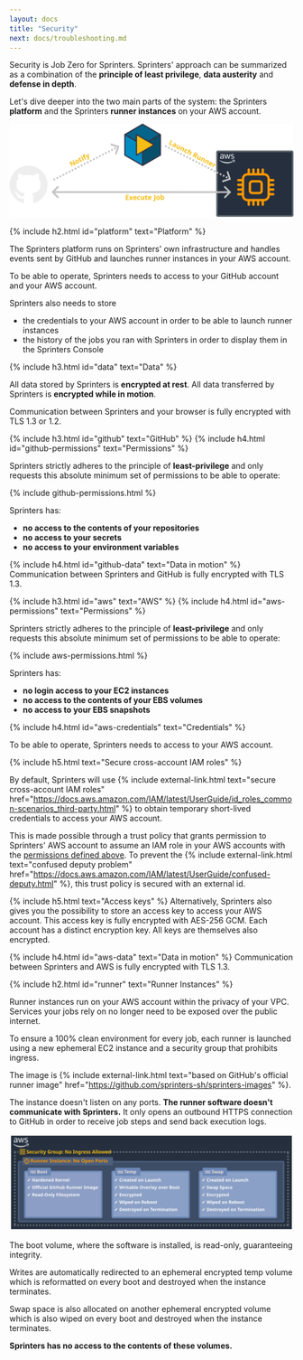 ```yaml
---
layout: docs
title: "Security"
next: docs/troubleshooting.md
---
```


Security is Job Zero for Sprinters. Sprinters' approach can be summarized as a combination of the **principle of least privilege**, **data austerity** and **defense in depth**.

Let's dive deeper into the two main parts of the system: the Sprinters **platform** and the Sprinters **runner instances** on your AWS account.

![How Sprinters Works Diagram](/assets/overview.svg)

{% include h2.html id="platform" text="Platform" %}

The Sprinters platform runs on Sprinters' own infrastructure and handles events sent by GitHub and launches runner instances in your AWS account.

To be able to operate, Sprinters needs to access to your GitHub account and your AWS account.

Sprinters also needs to store
- the credentials to your AWS account in order to be able to launch runner instances
- the history of the jobs you ran with Sprinters in order to display them in the Sprinters Console

{% include h3.html id="data" text="Data" %}

All data stored by Sprinters is **encrypted at rest**. All data transferred by Sprinters is **encrypted while in motion**.

Communication between Sprinters and your browser is fully encrypted with TLS 1.3 or 1.2.

{% include h3.html id="github" text="GitHub" %}
{% include h4.html id="github-permissions" text="Permissions" %}

Sprinters strictly adheres to the principle of **least-privilege** and only requests this absolute minimum set of permissions to be able to operate:

{% include github-permissions.html %}

Sprinters has:
- **no access to the contents of your repositories**
- **no access to your secrets**
- **no access to your environment variables**

{% include h4.html id="github-data" text="Data in motion" %}
Communication between Sprinters and GitHub is fully encrypted with TLS 1.3.

{% include h3.html id="aws" text="AWS" %}
{% include h4.html id="aws-permissions" text="Permissions" %}

Sprinters strictly adheres to the principle of **least-privilege** and only requests this absolute minimum set of permissions to be able to operate:

{% include aws-permissions.html %}

Sprinters has:
- **no login access to your EC2 instances**
- **no access to the contents of your EBS volumes**
- **no access to your EBS snapshots**

{% include h4.html id="aws-credentials" text="Credentials" %}

To be able to operate, Sprinters needs to access to your AWS account.

{% include h5.html text="Secure cross-account IAM roles" %}

By default, Sprinters will use
{% include external-link.html text="secure cross-account IAM roles" href="https://docs.aws.amazon.com/IAM/latest/UserGuide/id_roles_common-scenarios_third-party.html" %} to
obtain temporary short-lived credentials to access your AWS account.

This is made possible through a trust policy that grants permission to Sprinters' AWS account to assume an
IAM role in your AWS accounts with the [permissions defined above](#aws-permissions). To prevent the
{% include external-link.html text="confused deputy problem" href="https://docs.aws.amazon.com/IAM/latest/UserGuide/confused-deputy.html" %},
this trust policy is secured with an external id.

{% include h5.html text="Access keys" %}
Alternatively, Sprinters also gives you the possibility to store an access key to access your AWS account.
This access key is fully encrypted with AES-256 GCM. Each account has a distinct encryption key. All keys are themselves also encrypted.

{% include h4.html id="aws-data" text="Data in motion" %}
Communication between Sprinters and AWS is fully encrypted with TLS 1.3.

{% include h2.html id="runner" text="Runner Instances" %}

Runner instances run on your AWS account within the privacy of your VPC.
Services your jobs rely on no longer need to be exposed over the public internet.

To ensure a 100% clean environment for every job, each runner is launched using a new ephemeral EC2 instance and a security group that prohibits ingress.

The image is
{% include external-link.html text="based on GitHub's official runner image" href="https://github.com/sprinters-sh/sprinters-images" %}.

The instance doesn't listen on any ports. **The runner software doesn't communicate with Sprinters.**
It only opens an outbound HTTPS connection to GitHub in order to receive job steps and send back execution logs.

![Runner Instance Diagram](/assets/runner.svg)

The boot volume, where the software is installed, is read-only, guaranteeing integrity.

Writes are automatically redirected to an ephemeral encrypted temp volume which is reformatted on every boot and destroyed when the instance terminates.

Swap space is also allocated on another ephemeral encrypted volume which is also wiped on every boot and destroyed when the instance terminates.

**Sprinters has no access to the contents of these volumes.**
